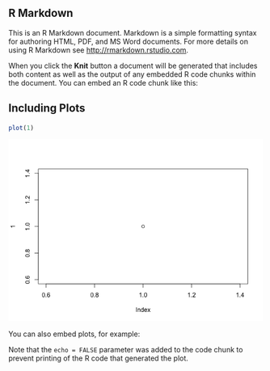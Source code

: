 ## R Markdown

This is an R Markdown document. Markdown is a simple formatting syntax
for authoring HTML, PDF, and MS Word documents. For more details on
using R Markdown see <http://rmarkdown.rstudio.com>.

When you click the **Knit** button a document will be generated that
includes both content as well as the output of any embedded R code
chunks within the document. You can embed an R code chunk like this:

## Including Plots

``` r
plot(1)
```

![](example_documentation_files/figure-markdown_github/unnamed-chunk-1-1.png)

You can also embed plots, for example:

Note that the `echo = FALSE` parameter was added to the code chunk to
prevent printing of the R code that generated the plot.

